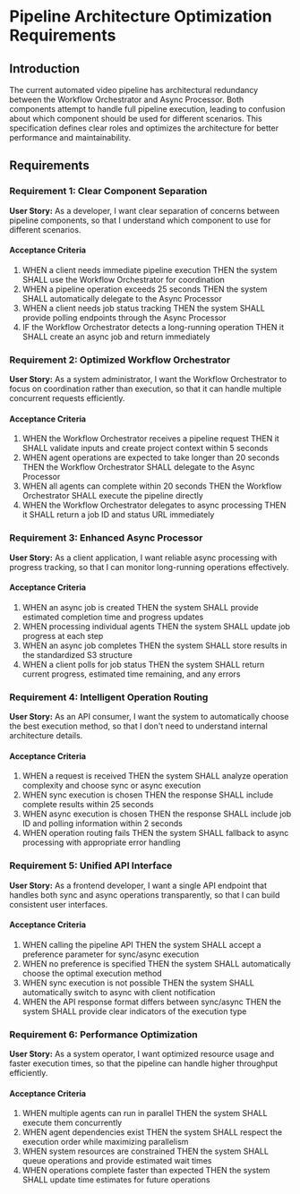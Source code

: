 # Pipeline Architecture Optimization Requirements

## Introduction

The current automated video pipeline has architectural redundancy between the Workflow Orchestrator and Async Processor. Both components attempt to handle full pipeline execution, leading to confusion about which component should be used for different scenarios. This specification defines clear roles and optimizes the architecture for better performance and maintainability.

## Requirements

### Requirement 1: Clear Component Separation

**User Story:** As a developer, I want clear separation of concerns between pipeline components, so that I understand which component to use for different scenarios.

#### Acceptance Criteria

1. WHEN a client needs immediate pipeline execution THEN the system SHALL use the Workflow Orchestrator for coordination
2. WHEN a pipeline operation exceeds 25 seconds THEN the system SHALL automatically delegate to the Async Processor
3. WHEN a client needs job status tracking THEN the system SHALL provide polling endpoints through the Async Processor
4. IF the Workflow Orchestrator detects a long-running operation THEN it SHALL create an async job and return immediately

### Requirement 2: Optimized Workflow Orchestrator

**User Story:** As a system administrator, I want the Workflow Orchestrator to focus on coordination rather than execution, so that it can handle multiple concurrent requests efficiently.

#### Acceptance Criteria

1. WHEN the Workflow Orchestrator receives a pipeline request THEN it SHALL validate inputs and create project context within 5 seconds
2. WHEN agent operations are expected to take longer than 20 seconds THEN the Workflow Orchestrator SHALL delegate to the Async Processor
3. WHEN all agents can complete within 20 seconds THEN the Workflow Orchestrator SHALL execute the pipeline directly
4. WHEN the Workflow Orchestrator delegates to async processing THEN it SHALL return a job ID and status URL immediately

### Requirement 3: Enhanced Async Processor

**User Story:** As a client application, I want reliable async processing with progress tracking, so that I can monitor long-running operations effectively.

#### Acceptance Criteria

1. WHEN an async job is created THEN the system SHALL provide estimated completion time and progress updates
2. WHEN processing individual agents THEN the system SHALL update job progress at each step
3. WHEN an async job completes THEN the system SHALL store results in the standardized S3 structure
4. WHEN a client polls for job status THEN the system SHALL return current progress, estimated time remaining, and any errors

### Requirement 4: Intelligent Operation Routing

**User Story:** As an API consumer, I want the system to automatically choose the best execution method, so that I don't need to understand internal architecture details.

#### Acceptance Criteria

1. WHEN a request is received THEN the system SHALL analyze operation complexity and choose sync or async execution
2. WHEN sync execution is chosen THEN the response SHALL include complete results within 25 seconds
3. WHEN async execution is chosen THEN the response SHALL include job ID and polling information within 2 seconds
4. WHEN operation routing fails THEN the system SHALL fallback to async processing with appropriate error handling

### Requirement 5: Unified API Interface

**User Story:** As a frontend developer, I want a single API endpoint that handles both sync and async operations transparently, so that I can build consistent user interfaces.

#### Acceptance Criteria

1. WHEN calling the pipeline API THEN the system SHALL accept a preference parameter for sync/async execution
2. WHEN no preference is specified THEN the system SHALL automatically choose the optimal execution method
3. WHEN sync execution is not possible THEN the system SHALL automatically switch to async with client notification
4. WHEN the API response format differs between sync/async THEN the system SHALL provide clear indicators of the execution type

### Requirement 6: Performance Optimization

**User Story:** As a system operator, I want optimized resource usage and faster execution times, so that the pipeline can handle higher throughput efficiently.

#### Acceptance Criteria

1. WHEN multiple agents can run in parallel THEN the system SHALL execute them concurrently
2. WHEN agent dependencies exist THEN the system SHALL respect the execution order while maximizing parallelism
3. WHEN system resources are constrained THEN the system SHALL queue operations and provide estimated wait times
4. WHEN operations complete faster than expected THEN the system SHALL update time estimates for future operations